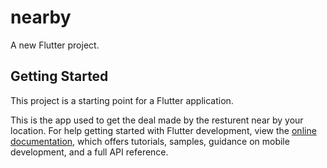 # nearby

A new Flutter project.

## Getting Started

This project is a starting point for a Flutter application.

This is the app used to get the deal made by the resturent near by your location.
For help getting started with Flutter development, view the
[online documentation](https://docs.flutter.dev/), which offers tutorials,
samples, guidance on mobile development, and a full API reference.
